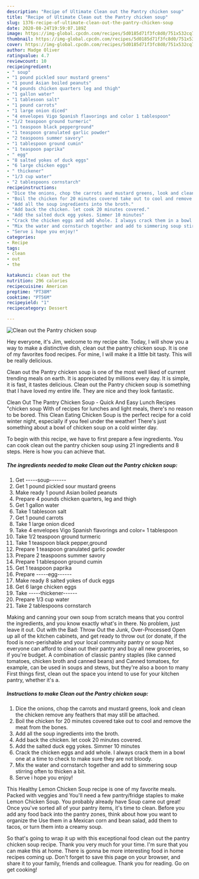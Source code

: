 ```yaml
---
description: "Recipe of Ultimate Clean out the Pantry chicken soup"
title: "Recipe of Ultimate Clean out the Pantry chicken soup"
slug: 1376-recipe-of-ultimate-clean-out-the-pantry-chicken-soup
date: 2020-08-24T19:59:07.189Z
image: https://img-global.cpcdn.com/recipes/5d0185d71f3fc8d0/751x532cq70/clean-out-the-pantry-chicken-soup-recipe-main-photo.jpg
thumbnail: https://img-global.cpcdn.com/recipes/5d0185d71f3fc8d0/751x532cq70/clean-out-the-pantry-chicken-soup-recipe-main-photo.jpg
cover: https://img-global.cpcdn.com/recipes/5d0185d71f3fc8d0/751x532cq70/clean-out-the-pantry-chicken-soup-recipe-main-photo.jpg
author: Madge Oliver
ratingvalue: 4.7
reviewcount: 10
recipeingredient:
- " soup"
- "1 pound pickled sour mustard greens"
- "1 pound Asian boiled peanuts"
- "4 pounds chicken quarters leg and thigh"
- "1 gallon water"
- "1 tablesoon salt"
- "1 pound carrots"
- "1 large onion diced"
- "4 envelopes Vigo Spanish flavorings and color 1 tablespoon"
- "1/2 teaspoon ground turmeric"
- "1 teaspoon black pepperground"
- "1 teaspoon granulated garlic powder"
- "2 teaspoons summer savory"
- "1 tablespoon ground cumin"
- "1 teaspoon paprika"
- " egg"
- "8 salted yokes of duck eggs"
- "6 large chicken eggs"
- " thickener"
- "1/3 cup water"
- "2 tablespoons cornstarch"
recipeinstructions:
- "Dice the onions, chop the carrots and mustard greens, look and clean the chicken remove any feathers that may still be attached."
- "Boil the chicken for 20 minutes covered take out to cool and remove the meat from the bones."
- "Add all the soup ingredients into the broth."
- "Add back the chicken. let cook 20 minutes covered."
- "Add the salted duck egg yokes. Simmer 10 minutes"
- "Crack the chicken eggs and add whole. I always crack them in a bowl one at a time to check to make sure they are not bloody."
- "Mix the water and cornstarch together and add to simmering soup stirring often to thicken a bit."
- "Serve i hope you enjoy!"
categories:
- Recipe
tags:
- clean
- out
- the

katakunci: clean out the 
nutrition: 296 calories
recipecuisine: American
preptime: "PT38M"
cooktime: "PT56M"
recipeyield: "1"
recipecategory: Dessert

---
```



![Clean out the Pantry chicken soup](https://img-global.cpcdn.com/recipes/5d0185d71f3fc8d0/751x532cq70/clean-out-the-pantry-chicken-soup-recipe-main-photo.jpg)

Hey everyone, it's Jim, welcome to my recipe site. Today, I will show you a way to make a distinctive dish, clean out the pantry chicken soup. It is one of my favorites food recipes. For mine, I will make it a little bit tasty. This will be really delicious.

Clean out the Pantry chicken soup is one of the most well liked of current trending meals on earth. It is appreciated by millions every day. It is simple, it is fast, it tastes delicious. Clean out the Pantry chicken soup is something that I have loved my entire life. They are nice and they look fantastic.

Clean Out The Pantry Chicken Soup - Quick And Easy Lunch Recipes &#34;chicken soup With of recipes for lunches and light meals, there&#39;s no reason to be bored. This Clean Eating Chicken Soup is the perfect recipe for a cold winter night, especially if you feel under the weather! There&#39;s just something about a bowl of chicken soup on a cold winter day.


To begin with this recipe, we have to first prepare a few ingredients. You can cook clean out the pantry chicken soup using 21 ingredients and 8 steps. Here is how you can achieve that.

<!--inarticleads1-->

##### The ingredients needed to make Clean out the Pantry chicken soup:

1. Get  -----soup-------
1. Get 1 pound pickled sour mustard greens
1. Make ready 1 pound Asian boiled peanuts
1. Prepare 4 pounds chicken quarters, leg and thigh
1. Get 1 gallon water
1. Take 1 tablesoon salt
1. Get 1 pound carrots
1. Take 1 large onion diced
1. Take 4 envelopes Vigo Spanish flavorings and color= 1 tablespoon
1. Take 1/2 teaspoon ground turmeric
1. Take 1 teaspoon black pepper,ground
1. Prepare 1 teaspoon granulated garlic powder
1. Prepare 2 teaspoons summer savory
1. Prepare 1 tablespoon ground cumin
1. Get 1 teaspoon paprika
1. Prepare  -----egg------
1. Make ready 8 salted yokes of duck eggs
1. Get 6 large chicken eggs
1. Take  -----thickener------
1. Prepare 1/3 cup water
1. Take 2 tablespoons cornstarch


Making and canning your own soup from scratch means that you control the ingredients, and you know exactly what&#39;s in there. No problem, just leave it out. Out with the Bad: Throw Out the Junk, Over-Processed Open up all of the kitchen cabinets, and get ready to throw out (or donate, if the food is non-perishable and your local community pantry or soup Not everyone can afford to clean out their pantry and buy all new groceries, so if you&#39;re budget. A combination of classic pantry staples (like canned tomatoes, chicken broth and canned beans) and Canned tomatoes, for example, can be used in soups and stews, but they&#39;re also a boon to many First things first, clean out the space you intend to use for your kitchen pantry, whether it&#39;s a. 

<!--inarticleads2-->

##### Instructions to make Clean out the Pantry chicken soup:

1. Dice the onions, chop the carrots and mustard greens, look and clean the chicken remove any feathers that may still be attached.
1. Boil the chicken for 20 minutes covered take out to cool and remove the meat from the bones.
1. Add all the soup ingredients into the broth.
1. Add back the chicken. let cook 20 minutes covered.
1. Add the salted duck egg yokes. Simmer 10 minutes
1. Crack the chicken eggs and add whole. I always crack them in a bowl one at a time to check to make sure they are not bloody.
1. Mix the water and cornstarch together and add to simmering soup stirring often to thicken a bit.
1. Serve i hope you enjoy!


This Healthy Lemon Chicken Soup recipe is one of my favorite meals. Packed with veggies and You&#39;ll need a few pantry/fridge staples to make Lemon Chicken Soup. You probably already have Soup came out great! Once you&#39;ve sorted all of your pantry items, it&#39;s time to clean. Before you add any food back into the pantry zones, think about how you want to organize the Use them in a Mexican corn and bean salad, add them to tacos, or turn them into a creamy soup. 

So that's going to wrap it up with this exceptional food clean out the pantry chicken soup recipe. Thank you very much for your time. I'm sure that you can make this at home. There is gonna be more interesting food in home recipes coming up. Don't forget to save this page on your browser, and share it to your family, friends and colleague. Thank you for reading. Go on get cooking!
